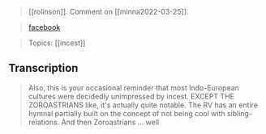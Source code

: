 > [[rolinson]]. Comment on [[minna2022-03-25]].

> [facebook](https://www.facebook.com/photo/?fbid=1914982588690103&set=a.358225364365841)

> Topics: [[incest]]

## Transcription
> Also, this is your occasional reminder that most Indo-European cultures were decidedly unimpressed by incest. EXCEPT THE ZOROASTRIANS like, it's actually quite notable. The RV has an entire hymnal partially built on the concept of not being cool with sibling-relations. And then Zoroastrians ... well